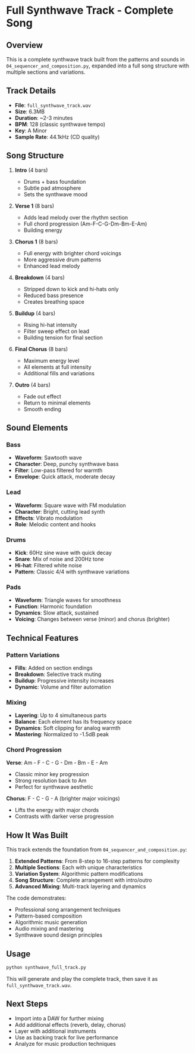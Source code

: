 # Full Synthwave Track - Complete Song

## Overview
This is a complete synthwave track built from the patterns and sounds in `04_sequencer_and_composition.py`, expanded into a full song structure with multiple sections and variations.

## Track Details
- **File**: `full_synthwave_track.wav`
- **Size**: 6.3MB
- **Duration**: ~2-3 minutes
- **BPM**: 128 (classic synthwave tempo)
- **Key**: A Minor
- **Sample Rate**: 44.1kHz (CD quality)

## Song Structure
1. **Intro** (4 bars)
   - Drums + bass foundation
   - Subtle pad atmosphere
   - Sets the synthwave mood

2. **Verse 1** (8 bars) 
   - Adds lead melody over the rhythm section
   - Full chord progression (Am-F-C-G-Dm-Bm-E-Am)
   - Building energy

3. **Chorus 1** (8 bars)
   - Full energy with brighter chord voicings
   - More aggressive drum patterns
   - Enhanced lead melody

4. **Breakdown** (4 bars)
   - Stripped down to kick and hi-hats only
   - Reduced bass presence
   - Creates breathing space

5. **Buildup** (4 bars)
   - Rising hi-hat intensity
   - Filter sweep effect on lead
   - Building tension for final section

6. **Final Chorus** (8 bars)
   - Maximum energy level
   - All elements at full intensity
   - Additional fills and variations

7. **Outro** (4 bars)
   - Fade out effect
   - Return to minimal elements
   - Smooth ending

## Sound Elements

### Bass
- **Waveform**: Sawtooth wave
- **Character**: Deep, punchy synthwave bass
- **Filter**: Low-pass filtered for warmth
- **Envelope**: Quick attack, moderate decay

### Lead
- **Waveform**: Square wave with FM modulation
- **Character**: Bright, cutting lead synth
- **Effects**: Vibrato modulation
- **Role**: Melodic content and hooks

### Drums
- **Kick**: 60Hz sine wave with quick decay
- **Snare**: Mix of noise and 200Hz tone
- **Hi-hat**: Filtered white noise
- **Pattern**: Classic 4/4 with synthwave variations

### Pads
- **Waveform**: Triangle waves for smoothness
- **Function**: Harmonic foundation
- **Dynamics**: Slow attack, sustained
- **Voicing**: Changes between verse (minor) and chorus (brighter)

## Technical Features

### Pattern Variations
- **Fills**: Added on section endings
- **Breakdown**: Selective track muting
- **Buildup**: Progressive intensity increases
- **Dynamic**: Volume and filter automation

### Mixing
- **Layering**: Up to 4 simultaneous parts
- **Balance**: Each element has its frequency space
- **Dynamics**: Soft clipping for analog warmth
- **Mastering**: Normalized to -1.5dB peak

### Chord Progression
**Verse**: Am - F - C - G - Dm - Bm - E - Am
- Classic minor key progression
- Strong resolution back to Am
- Perfect for synthwave aesthetic

**Chorus**: F - C - G - A (brighter major voicings)
- Lifts the energy with major chords
- Contrasts with darker verse progression

## How It Was Built

This track extends the foundation from `04_sequencer_and_composition.py`:

1. **Extended Patterns**: From 8-step to 16-step patterns for complexity
2. **Multiple Sections**: Each with unique characteristics
3. **Variation System**: Algorithmic pattern modifications
4. **Song Structure**: Complete arrangement with intro/outro
5. **Advanced Mixing**: Multi-track layering and dynamics

The code demonstrates:
- Professional song arrangement techniques
- Pattern-based composition
- Algorithmic music generation
- Audio mixing and mastering
- Synthwave sound design principles

## Usage
```python
python synthwave_full_track.py
```

This will generate and play the complete track, then save it as `full_synthwave_track.wav`.

## Next Steps
- Import into a DAW for further mixing
- Add additional effects (reverb, delay, chorus)
- Layer with additional instruments
- Use as backing track for live performance
- Analyze for music production techniques 